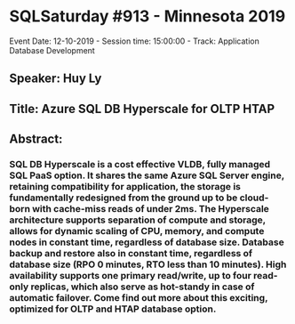 # SQLSaturday #913 - Minnesota 2019
Event Date: 12-10-2019 - Session time: 15:00:00 - Track: Application  Database Development
## Speaker: Huy Ly
## Title: Azure SQL DB Hyperscale for OLTP  HTAP
## Abstract:
### SQL DB Hyperscale is a cost effective VLDB, fully managed SQL PaaS option. It shares the same Azure SQL Server engine, retaining compatibility for application, the storage is fundamentally redesigned from the ground up to be cloud-born with cache-miss reads of under 2ms. The Hyperscale architecture supports separation of compute and storage, allows for dynamic scaling of CPU, memory, and compute nodes in constant time, regardless of database size. Database backup and restore also in constant time, regardless of database size (RPO 0 minutes, RTO less than 10 minutes). High availability supports one primary read/write, up to four read-only replicas, which also serve as hot-standy in case of automatic failover. Come find out more about this exciting, optimized for OLTP and HTAP database option.
